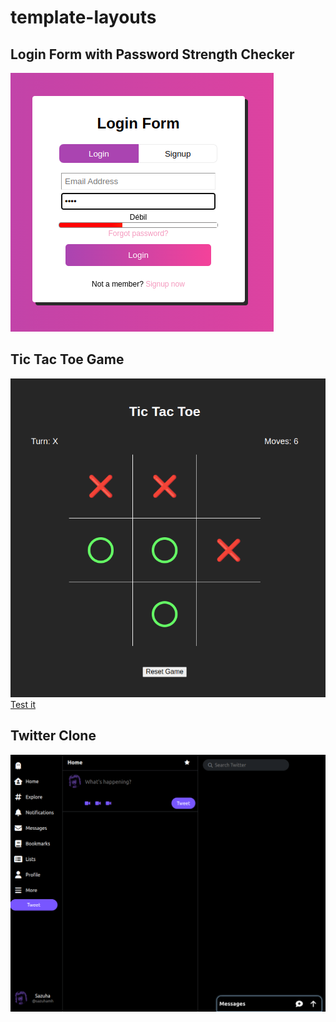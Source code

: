 # template-layouts

## Login Form with Password Strength Checker

[![sample](/login-form/sample.png)](/login-form/)

## Tic Tac Toe Game

[![sample](/tic-tac-toe/sample.png)](/tic-tac-toe/)</br>
<a target="_blank" 
href="https://htmlpreview.github.io/?https://github.com/marcosrglz/template-layouts/blob/main/tic-tac-toe/index.html">
Test it</a>

## Twitter Clone

[![sample](/twitter-clone/assets/imgs/sample.png)](/twitter-clone/)
